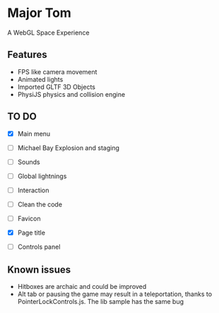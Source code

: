 # Major Tom

A WebGL Space Experience

## Features

- FPS like camera movement
- Animated lights
- Imported GLTF 3D Objects
- PhysiJS physics and collision engine


## TO DO

- [x] Main menu
- [ ] Michael Bay Explosion and staging
- [ ] Sounds
- [ ] Global lightnings
- [ ] Interaction
- [ ] Clean the code
- [ ] Favicon
- [x] Page title
- [ ] Controls panel



## Known issues

- Hitboxes are archaic and could be improved
- Alt tab or pausing the game may result in a teleportation, thanks to PointerLockControls.js. The lib sample has the same bug

